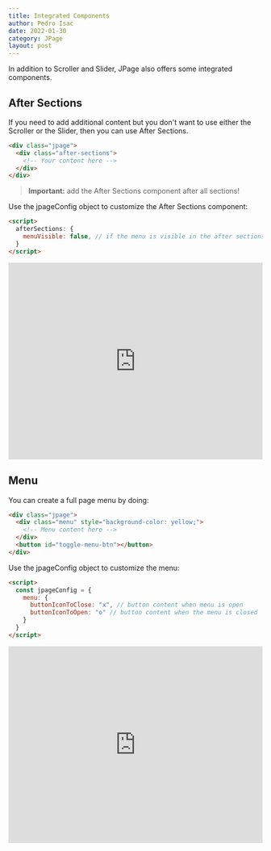 ```yaml
---
title: Integrated Components
author: Pedro Isac
date: 2022-01-30
category: JPage
layout: post
---
```


In addition to Scroller and Slider, JPage also offers some integrated components.

## After Sections

If you need to add additional content but you don't want to use either the Scroller or the Slider, then you can use After Sections.

```html
<div class="jpage">
  <div class="after-sections">
    <!-- Your content here -->
  </div>
</div>
```

> **Important:** add the After Sections component after all sections!

Use the jpageConfig object to customize the After Sections component:

```html
<script>
  afterSections: {
    menuVisible: false, // if the menu is visible in the after sections component 
  }
</script>
```

<iframe height="390" style="width: 100%;" scrolling="no" title="JPage - After Sections" src="https://codepen.io/ss-pedroisac/embed/MWOoRpm?default-tab=result&editable=true&theme-id=dark" frameborder="no" loading="lazy" allowtransparency="true" allowfullscreen="true">
  See the Pen <a href="https://codepen.io/ss-pedroisac/pen/MWOoRpm">
  JPage - After Sections</a> by Pedro Isac (<a href="https://codepen.io/ss-pedroisac">@ss-pedroisac</a>)
  on <a href="https://codepen.io">CodePen</a>.
</iframe>

## Menu

You can create a full page menu by doing:

```html
<div class="jpage">
  <div class="menu" style="background-color: yellow;">
    <!-- Menu content here -->
  </div>
  <button id="toggle-menu-btn"></button>
</div>
```

Use the jpageConfig object to customize the menu:

```html
<script>
  const jpageConfig = {
    menu: {
      buttonIconToClose: "x", // button content when menu is open
      buttonIconToOpen: "o" // button content when the menu is closed
    }
  }
</script>
```

<iframe height="390" style="width: 100%;" scrolling="no" title="JPage - After Sections" src="https://codepen.io/ss-pedroisac/embed/ExbXJJd?default-tab=result&editable=true&theme-id=dark" frameborder="no" loading="lazy" allowtransparency="true" allowfullscreen="true">
  See the Pen <a href="https://codepen.io/ss-pedroisac/pen/ExbXJJd">
  JPage - After Sections</a> by Pedro Isac (<a href="https://codepen.io/ss-pedroisac">@ss-pedroisac</a>)
  on <a href="https://codepen.io">CodePen</a>.
</iframe>